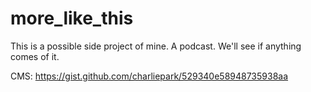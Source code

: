 # more_like_this

This is a possible side project of mine. A podcast. We'll see if anything comes of it.


CMS: https://gist.github.com/charliepark/529340e58948735938aa
